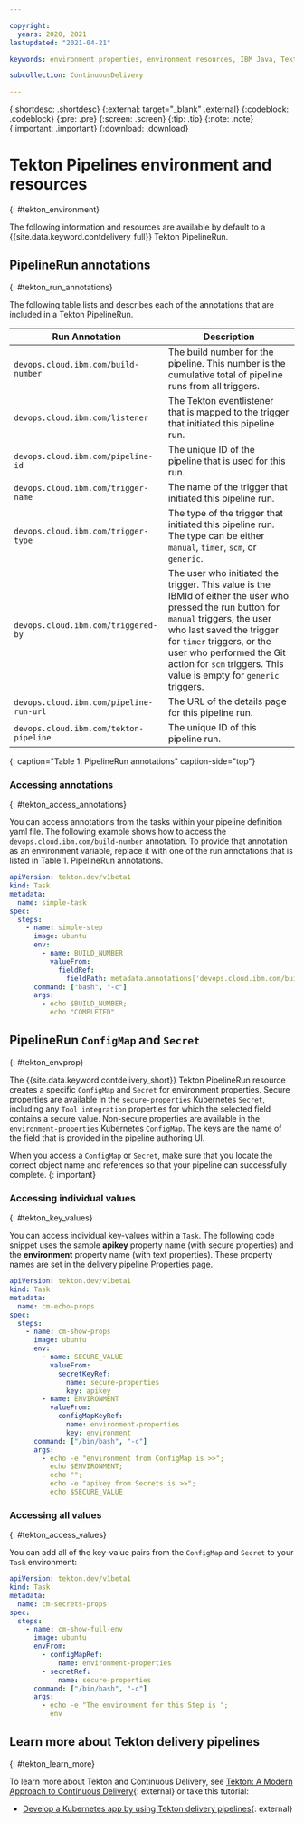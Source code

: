 ```yaml
---

copyright:
  years: 2020, 2021
lastupdated: "2021-04-21"

keywords: environment properties, environment resources, IBM Java, Tekton environments

subcollection: ContinuousDelivery

---
```

<!-- Copyright info at top of file: REQUIRED
    The copyright info is YAML content that must occur at the top of the MD file, before attributes are listed.
    It must be surrounded by 3 dashes.
    The value "years" can contain just one year or a two years separated by a comma. (years: 2014, 2016)
    Indentation as per the previous template must be preserved.
-->

{:shortdesc: .shortdesc}
{:external: target="_blank" .external}
{:codeblock: .codeblock}
{:pre: .pre}
{:screen: .screen}
{:tip: .tip}
{:note: .note}
{:important: .important}
{:download: .download}

# Tekton Pipelines environment and resources
{: #tekton_environment}

The following information and resources are available by default to a {{site.data.keyword.contdelivery_full}} Tekton PipelineRun.

<!--##Contents
* [Annotations](#env)
* [ConfigMaps and Secrets](#resources)
-->

## PipelineRun annotations
{: #tekton_run_annotations}

The following table lists and describes each of the annotations that are included in a Tekton PipelineRun.


| Run Annotation | Description |
|-------------------------------------|------------------------------------------------------------------------------------------------------------------------------|
| `devops.cloud.ibm.com/build-number` | The build number for the pipeline. This number is the cumulative total of pipeline runs from all triggers. |
| `devops.cloud.ibm.com/listener` | The Tekton eventlistener that is mapped to the trigger that initiated this pipeline run. |
| `devops.cloud.ibm.com/pipeline-id` | The unique ID of the pipeline that is used for this run. |
| `devops.cloud.ibm.com/trigger-name` | The name of the trigger that initiated this pipeline run.  |
| `devops.cloud.ibm.com/trigger-type` | The type of the trigger that initiated this pipeline run. The type can be either `manual`, `timer`, `scm`, or `generic`. |
| `devops.cloud.ibm.com/triggered-by` | The user who initiated the trigger. This value is the IBMId of either the user who pressed the run button for `manual` triggers, the user who last saved the trigger for `timer` triggers, or the user who performed the Git action for `scm` triggers.  This value is empty for `generic` triggers. |
| `devops.cloud.ibm.com/pipeline-run-url` | The URL of the details page for this pipeline run. |
| `devops.cloud.ibm.com/tekton-pipeline` | The unique ID of this pipeline run. |
{: caption="Table 1. PipelineRun annotations" caption-side="top"}

### Accessing annotations
{: #tekton_access_annotations}

You can access annotations from the tasks within your pipeline definition yaml file. The following example shows how to access the `devops.cloud.ibm.com/build-number` annotation. To provide that annotation as an environment variable, replace it with one of the run annotations that is listed in Table 1. PipelineRun annotations.

```yaml
apiVersion: tekton.dev/v1beta1
kind: Task
metadata:
  name: simple-task
spec:
  steps:
    - name: simple-step
      image: ubuntu
      env:
        - name: BUILD_NUMBER
          valueFrom:
            fieldRef:
              fieldPath: metadata.annotations['devops.cloud.ibm.com/build-number']
      command: ["bash", "-c"]
      args:
        - echo $BUILD_NUMBER;
          echo "COMPLETED"       

```

## PipelineRun `ConfigMap` and `Secret`
{: #tekton_envprop}

The {{site.data.keyword.contdelivery_short}} Tekton PipelineRun resource creates a specific `ConfigMap` and `Secret` for environment properties. Secure properties are available in the `secure-properties` Kubernetes `Secret`, including any `Tool integration` properties for which the selected field contains a secure value. Non-secure properties are available in the `environment-properties` Kubernetes `ConfigMap`. The keys are the name of the field that is provided in the pipeline authoring UI.

When you access a `ConfigMap` or `Secret`, make sure that you locate the correct object name and references so that your pipeline can successfully complete.
{: important}

### Accessing individual values
{: #tekton_key_values}

You can access individual key-values within a `Task`. The following code snippet uses the sample **apikey** property name (with secure properties) and the **environment** property name (with text properties). These property names are set in the delivery pipeline Properties page.

```yaml
apiVersion: tekton.dev/v1beta1
kind: Task
metadata:
  name: cm-echo-props
spec:
  steps:
    - name: cm-show-props
      image: ubuntu
      env:
        - name: SECURE_VALUE
          valueFrom:
            secretKeyRef:
              name: secure-properties
              key: apikey
        - name: ENVIRONMENT
          valueFrom:
            configMapKeyRef:
              name: environment-properties
              key: environment  
      command: ["/bin/bash", "-c"]
      args:
        - echo -e "environment from ConfigMap is >>";
          echo $ENVIRONMENT;
          echo "";
          echo -e "apikey from Secrets is >>";
          echo $SECURE_VALUE
```

### Accessing all values
{: #tekton_access_values}

You can add all of the key-value pairs from the `ConfigMap` and `Secret` to your `Task` environment:

```yaml
apiVersion: tekton.dev/v1beta1
kind: Task
metadata:
  name: cm-secrets-props
spec:
  steps:
    - name: cm-show-full-env
      image: ubuntu
      envFrom:
        - configMapRef:
            name: environment-properties
        - secretRef:
            name: secure-properties     
      command: ["/bin/bash", "-c"]
      args:
        - echo -e "The environment for this Step is ";
          env
 ```         
## Learn more about Tekton delivery pipelines
{: #tekton_learn_more}

To learn more about Tekton and Continuous Delivery, see [Tekton: A Modern Approach to Continuous Delivery](https://www.ibm.com/cloud/blog/tekton-a-modern-approach-to-continuous-delivery){: external} or take this tutorial:

  * [Develop a Kubernetes app by using Tekton delivery pipelines](https://www.ibm.com/cloud/architecture/tutorials/develop-kubernetes-app-using-tekton-delivery-pipelines){: external}

